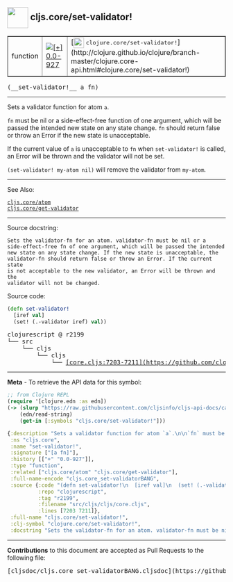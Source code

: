 ## <img width="48px" valign="middle" src="http://i.imgur.com/Hi20huC.png"> cljs.core/set-validator!

 <table border="1">
<tr>

<td>function</td>
<td><a href="https://github.com/cljsinfo/cljs-api-docs/tree/0.0-927"><img valign="middle" alt="[+] 0.0-927" src="https://img.shields.io/badge/+-0.0--927-lightgrey.svg"></a> </td>
<td>
[<img height="24px" valign="middle" src="http://i.imgur.com/1GjPKvB.png"> <samp>clojure.core/set-validator!</samp>](http://clojure.github.io/clojure/branch-master/clojure.core-api.html#clojure.core/set-validator!)
</td>
</tr>
</table>

 <samp>
(__set-validator!__ a fn)<br>
</samp>

---

Sets a validator function for atom `a`.

`fn` must be nil or a side-effect-free function of one argument, which will be
passed the intended new state on any state change. `fn` should return false or
throw an Error if the new state is unacceptable.

If the current value of `a` is unacceptable to `fn` when `set-validator!` is
called, an Error will be thrown and the validator will not be set.

`(set-validator! my-atom nil)` will remove the validator from `my-atom`.

---


See Also:

[`cljs.core/atom`](cljs.core_atom.md)<br>
[`cljs.core/get-validator`](cljs.core_get-validator.md)<br>

---

Source docstring:

```
Sets the validator-fn for an atom. validator-fn must be nil or a
side-effect-free fn of one argument, which will be passed the intended
new state on any state change. If the new state is unacceptable, the
validator-fn should return false or throw an Error. If the current state
is not acceptable to the new validator, an Error will be thrown and the
validator will not be changed.
```

Source code:

```clj
(defn set-validator!
  [iref val]
  (set! (.-validator iref) val))
```

 <pre>
clojurescript @ r2199
└── src
    └── cljs
        └── cljs
            └── <ins>[core.cljs:7203-7211](https://github.com/clojure/clojurescript/blob/r2199/src/cljs/cljs/core.cljs#L7203-L7211)</ins>
</pre>


---

__Meta__ - To retrieve the API data for this symbol:

```clj
;; from Clojure REPL
(require '[clojure.edn :as edn])
(-> (slurp "https://raw.githubusercontent.com/cljsinfo/cljs-api-docs/catalog/cljs-api.edn")
    (edn/read-string)
    (get-in [:symbols "cljs.core/set-validator!"]))
```

```clj
{:description "Sets a validator function for atom `a`.\n\n`fn` must be nil or a side-effect-free function of one argument, which will be\npassed the intended new state on any state change. `fn` should return false or\nthrow an Error if the new state is unacceptable.\n\nIf the current value of `a` is unacceptable to `fn` when `set-validator!` is\ncalled, an Error will be thrown and the validator will not be set.\n\n`(set-validator! my-atom nil)` will remove the validator from `my-atom`.",
 :ns "cljs.core",
 :name "set-validator!",
 :signature ["[a fn]"],
 :history [["+" "0.0-927"]],
 :type "function",
 :related ["cljs.core/atom" "cljs.core/get-validator"],
 :full-name-encode "cljs.core_set-validatorBANG",
 :source {:code "(defn set-validator!\n  [iref val]\n  (set! (.-validator iref) val))",
          :repo "clojurescript",
          :tag "r2199",
          :filename "src/cljs/cljs/core.cljs",
          :lines [7203 7211]},
 :full-name "cljs.core/set-validator!",
 :clj-symbol "clojure.core/set-validator!",
 :docstring "Sets the validator-fn for an atom. validator-fn must be nil or a\nside-effect-free fn of one argument, which will be passed the intended\nnew state on any state change. If the new state is unacceptable, the\nvalidator-fn should return false or throw an Error. If the current state\nis not acceptable to the new validator, an Error will be thrown and the\nvalidator will not be changed."}

```

---

__Contributions__ to this document are accepted as Pull Requests to the following file:

 <pre>
[cljsdoc/cljs.core_set-validatorBANG.cljsdoc](https://github.com/cljsinfo/cljs-api-docs/blob/master/cljsdoc/cljs.core_set-validatorBANG.cljsdoc)
</pre>

